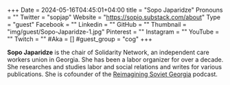 +++
Date = 2024-05-16T04:45:01+04:00
title = "Sopo Japaridze"
Pronouns = ""
Twitter = "sopjap"
Website = "https://sopio.substack.com/about"
Type = "guest"
Facebook = ""
Linkedin = ""
GitHub = ""
Thumbnail = "img/guest/Sopo-Japaridze-1.jpg"
Pinterest = ""
Instagram = ""
YouTube = ""
Twitch = ""
#Aka = []
#guest_group = "cog"
+++

__Sopo Japaridze__ is the chair of Solidarity Network, an independent care workers union in Georgia. She has been a labor organizer for over a decade. She researches and studies labor and social relations and writes for various publications. She is cofounder of the [Reimagining Soviet Georgia](https://podcasters.spotify.com/pod/show/sovietgeorgia) podcast.
